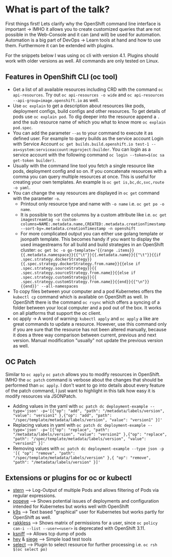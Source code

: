 # What is part of the talk?

First things first! Lets clarify why the OpenShift command line interface is important -> IMHO it allows you to create customized queries that are not possible in the Web-Console and it can (and will) be used for automation. Automation is a big part of DevOps -> Learn tools at hand and how to use them. Furthermore it can be extended with plugins.

For the snippets below I was using oc cli with version 4.1. Plugins should work with older versions as well. All commands are only tested on Linux.

## Features in OpenShift CLI (oc tool)

- Get a list of all available resources including CRD with the command `oc api-resources`. Try out `oc api-resources -o wide` and `oc api-resources --api-group=image.openshift.io` as well.
- Use `oc explain` to get a description about resources like pods, deployment configs, build configs and other resources. To get details of pods use `oc explain pod`. To dig deeper into the resource append a `.` and the sub resource name of which you what to know more `oc explain pod.spec`.
- You can add the parameter `--as` to your command to execute it as defined user. For example to query builds as the service account  Login with Service Account `oc get builds.build.openshift.io test-1 --as=system:serviceaccount:myproject:builder`. You can login as a service account with the following command `oc login --token=$(oc sa get-token builder)`.
- Usually with the command line tool you fetch a single resource like pods, deployment config and so on. If you concatenate resources with a comma you can query multiple resources at once. This is useful for creating your own templates. An example is `oc get is,bc,dc,svc,route -o yaml`.
- You can change the way resources are displayed in `oc get` command with the parameter `-o`.
  - Printout only resource type and name with `-o name` i.e. `oc get po -o name`.
  - It is possible to sort the columns by a custom attribute like i.e. `oc get imagestreamtag -o custom-columns=NAME:.metadata.name,CREATED:.metadata.creationTimestamp --sort-by=.metadata.creationTimestamp -n openshift`
  - For more complicated output you can either use golang template
 or jsonpath template. This becomes handy if you want to display the used imagestreams for all build and build strategies in an OpenShift cluster:
 `oc get bc -o go-template='{{range .items}}{{.metadata.namespace}}{{"\t"}}{{.metadata.name}}{{"\t"}}{{if .spec.strategy.dockerStrategy}}{{.spec.strategy.dockerStrategy.from.name}}{{else if .spec.strategy.sourceStrategy}}{{ .spec.strategy.sourceStrategy.from.name}}{{else if .spec.strategy.customStrategy}}{{ .spec.strategy.customStrategy.from.name}}{{end}}{{"\n"}}{{end}}' --all-namespaces`
- To copy files between your computer and a pod Kubernetes offers the `kubectl cp` command which is available on OpenShift as well. In OpenShift there is the command `oc rsync` which offers a syncing of a folder between your local computer and a pod out of the box. It works on all platforms that support the oc client.
- oc apply -> A word of warning: `kubectl apply` and `oc apply` a like are great commands to update a resource. However, use this command only if you are sure that the resource has not been altered manually, because it does a three way comparison between current, previous and next version. Manual modification "usually" not update the previous version as well.

## OC Patch

Similar to `oc apply` `oc patch` allows you to modify resources in OpenShift. IMHO the `oc patch` command is verbose about the changes that should be performed than `oc apply`. I don't want to go into details about every feature of the patch command, I just want to highlight in this talk how easy it is modify resources via JSONPatch.

- Adding values in the yaml with `oc patch dc deployment-example --type='json' -p='[{"op": "add", "path": "/metadata/labels/version", "value": "version1" },{"op": "add", "path": "/spec/template/metadata/labels/version", "value": "version1" }]'`
- Replacing values in yaml with `oc patch dc deployment-example --type='json' -p='[{"op": "replace", "path": "/metadata/labels/version", "value": "version2" },{"op": "replace", "path": "/spec/template/metadata/labels/version", "value": "version2" }]'`
- Removing values with `oc patch dc deployment-example --type json -p '[{ "op": "remove", "path": "/spec/template/metadata/labels/version" },{ "op": "remove", "path": "/metadata/labels/version" }]'`

## Extensions or plugins for oc or kubectl

- [stern](https://github.com/wercker/stern) --> Log-Output of multiple Pods and allows filtering of Pods via regular expressions.
- [popeye](https://github.com/derailed/popeye) --> Shows potential issues of deployments and configuration intended for Kubernetes but works well with OpenShift
- [k9s](https://github.com/derailed/k9s) --> Text based "graphical" user for Kubernetes but works partly for OpenShift as well.
- [rakkless](https://github.com/corneliusweig/rakkess) --> Shows matrix of permissions for a user, since `oc policy can-i --list --user=<user>` is deprecated with OpenShift 3.11.
- [ksniff](https://github.com/eldadru/ksniff) --> Allows tcp dump of pods
- [hey](https://github.com/rakyll/hey) & [siege](https://github.com/JoeDog/siege) --> Simple load test tools
- [select](https://github.com/brendandburns/kubectl-select) --> Plugin to select resource for further processing i.e. `oc rsh $(oc select po)`
